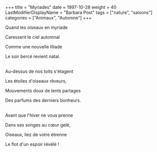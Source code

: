 +++
title = "Myriades"
date = 1997-10-28
weight = 40
LastModifierDisplayName = "Barbara Post"
tags = ["nature", "saisons"]
categories = ["Animaux", "Automne"]
+++

Quand les oiseaux en myriade

Caressent le ciel automnal

Comme une nouvelle Illiade

Le soir bercé revient natal.

 \
Au-dessus de nos toits s'étagent

Les étoiles d'oiseaux rêveurs,

Mouvements doux de lents partages

Des parfums des derniers bonheurs.

 \
Avant que l'hiver ne vous prenne

Dans ses songes au cœur gelé,

Oiseaux, liez de votre étrenne

Le flot d'un espoir révélé !
